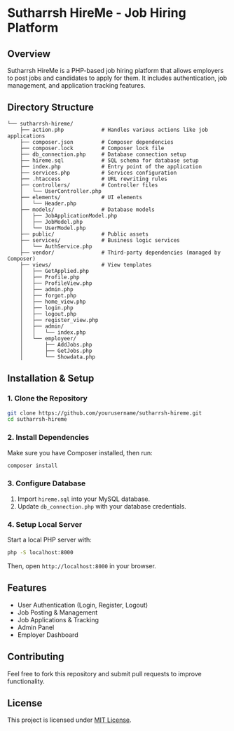 # Sutharrsh HireMe - Job Hiring Platform

## Overview
Sutharrsh HireMe is a PHP-based job hiring platform that allows employers to post jobs and candidates to apply for them. It includes authentication, job management, and application tracking features.

## Directory Structure
```
└── sutharrsh-hireme/
    ├── action.php            # Handles various actions like job applications
    ├── composer.json         # Composer dependencies
    ├── composer.lock         # Composer lock file
    ├── db_connection.php     # Database connection setup
    ├── hireme.sql            # SQL schema for database setup
    ├── index.php             # Entry point of the application
    ├── services.php          # Services configuration
    ├── .htaccess             # URL rewriting rules
    ├── controllers/          # Controller files
    │   └── UserController.php
    ├── elements/             # UI elements
    │   └── Header.php
    ├── models/               # Database models
    │   ├── JobApplicationModel.php
    │   ├── JobModel.php
    │   └── UserModel.php
    ├── public/               # Public assets
    ├── services/             # Business logic services
    │   └── AuthService.php
    ├── vendor/               # Third-party dependencies (managed by Composer)
    ├── views/                # View templates
    │   ├── GetApplied.php
    │   ├── Profile.php
    │   ├── ProfileView.php
    │   ├── admin.php
    │   ├── forgot.php
    │   ├── home_view.php
    │   ├── login.php
    │   ├── logout.php
    │   ├── register_view.php
    │   ├── admin/
    │   │   └── index.php
    │   └── employeer/
    │       ├── AddJobs.php
    │       ├── GetJobs.php
    │       └── Showdata.php
```

## Installation & Setup

### 1. Clone the Repository
```sh
git clone https://github.com/yourusername/sutharrsh-hireme.git
cd sutharrsh-hireme
```

### 2. Install Dependencies
Make sure you have Composer installed, then run:
```sh
composer install
```

### 3. Configure Database
1. Import `hireme.sql` into your MySQL database.
2. Update `db_connection.php` with your database credentials.

### 4. Setup Local Server
Start a local PHP server with:
```sh
php -S localhost:8000
```
Then, open `http://localhost:8000` in your browser.

## Features
- User Authentication (Login, Register, Logout)
- Job Posting & Management
- Job Applications & Tracking
- Admin Panel
- Employer Dashboard

## Contributing
Feel free to fork this repository and submit pull requests to improve functionality.

## License
This project is licensed under [MIT License](LICENSE).


